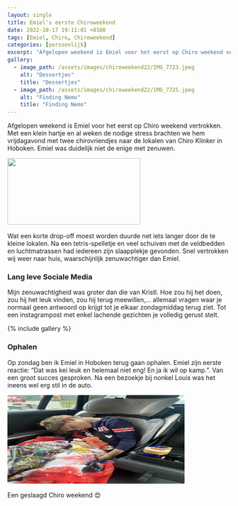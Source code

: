 ```yaml
---
layout: single
title: Emiel's eerste Chiroweekend
date: 2022-10-17 19:11:01 +0100
tags: [Emiel, Chiro, Chiroweekend]
categories: [persoonlijk]
excerpt: "Afgelopen weekend is Emiel voor het eerst op Chiro weekend vertrokken. Met een klein hartje en al weken de nodige stress brachten we hem vrijdagavond met twee chirovriendjes naar Chiro Klinker in Hoboken."
gallery:
  - image_path: /assets/images/chiroweekend22/IMG_7723.jpeg
    alt: "Dessertjes"
    title: "Dessertjes"
  - image_path: /assets/images/chiroweekend22/IMG_7725.jpeg
    alt: "Finding Nemo"
    title: "Finding Nemo"
---
```

Afgelopen weekend is Emiel voor het eerst op Chiro weekend vertrokken. Met een klein hartje en al weken de nodige stress brachten we hem vrijdagavond met twee chirovriendjes naar de lokalen van Chiro Klinker in Hoboken. Emiel was duidelijk niet de enige met zenuwen.

<img src="/assets/images/chiroweekend22/IMG_7720.jpeg" width="300" height="150" style="border-radius:1%">

Wat een korte drop-off moest worden duurde net iets langer door de te kleine lokalen. Na een tetris-spelletje en veel schuiven met de veldbedden en luchtmatrassen had iedereen zijn slaapplekje gevonden. Snel vertrokken wij weer naar huis, waarschijnlijk zenuwachtiger dan Emiel.

### Lang leve Sociale Media
Mijn zenuwachtigheid was groter dan die van Kristl. Hoe zou hij het doen, zou hij het leuk vinden, zou hij terug meewillen,… allemaal vragen waar je normaal geen antwoord op krijgt tot je elkaar zondagmiddag terug ziet. Tot een instagrampost met enkel lachende gezichten je volledig gerust stelt.

{% include gallery %}

### Ophalen
Op zondag ben ik Emiel in Hoboken terug gaan ophalen. Emiel zijn eerste reactie: “Dat was kei leuk en helemaal niet eng! En ja ik wil op kamp.”. Van een groot succes gesproken.
Na een bezoekje bij nonkel Louis was het ineens wel erg stil in de auto.

<img src="/assets/images/chiroweekend22/IMG_7740.jpeg" width="400" height="200" style="border-radius:1%">

Een geslaagd Chiro weekend 😍